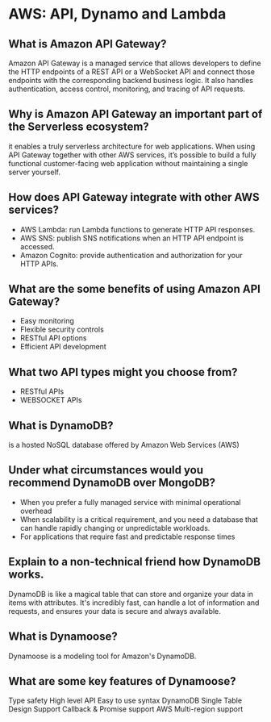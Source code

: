 # AWS: API, Dynamo and Lambda

## What is Amazon API Gateway?
Amazon API Gateway is a managed service that allows developers to define the HTTP endpoints of a REST API or a WebSocket API and connect those endpoints with the corresponding backend business logic. It also handles authentication, access control, monitoring, and tracing of API requests.
## Why is Amazon API Gateway an important part of the Serverless ecosystem?
 it enables a truly serverless architecture for web applications. When using API Gateway together with other AWS services, it’s possible to build a fully functional customer-facing web application without maintaining a single server yourself.
## How does API Gateway integrate with other AWS services?

- AWS Lambda: run Lambda functions to generate HTTP API responses.
- AWS SNS: publish SNS notifications when an HTTP API endpoint is accessed.
- Amazon Cognito: provide authentication and authorization for your HTTP APIs.

## What are the some benefits of using Amazon API Gateway?
- Easy monitoring
- Flexible security controls
- RESTful API options
- Efficient API development



## What two API types might you choose from?

 - RESTful APIs
 - WEBSOCKET APIs


## What is DynamoDB?
is a hosted NoSQL database offered by Amazon Web Services (AWS)


## Under what circumstances would you recommend DynamoDB over MongoDB?
- When you prefer a fully managed service with minimal operational overhead 
- When scalability is a critical requirement, and you need a database that can handle rapidly changing or unpredictable workloads.
- For applications that require fast and predictable response times


## Explain to a non-technical friend how DynamoDB works.
DynamoDB is like a magical table that can store and organize your data in items with attributes. It's incredibly fast, can handle a lot of information and requests, and ensures your data is secure and always available.

## What is Dynamoose?
Dynamoose is a modeling tool for Amazon's DynamoDB.

## What are some key features of Dynamoose?
Type safety
High level API
Easy to use syntax
DynamoDB Single Table Design Support
Callback & Promise support
AWS Multi-region support